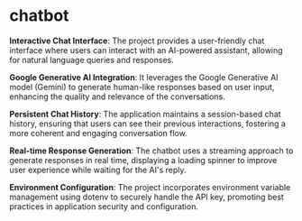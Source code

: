 # chatbot

**Interactive Chat Interface**: The project provides a user-friendly chat interface where users can interact with an AI-powered assistant, allowing for natural language queries and responses.

**Google Generative AI Integration**: It leverages the Google Generative AI model (Gemini) to generate human-like responses based on user input, enhancing the quality and relevance of the conversations.

**Persistent Chat History**: The application maintains a session-based chat history, ensuring that users can see their previous interactions, fostering a more coherent and engaging conversation flow.

**Real-time Response Generation**: The chatbot uses a streaming approach to generate responses in real time, displaying a loading spinner to improve user experience while waiting for the AI's reply.

**Environment Configuration**: The project incorporates environment variable management using dotenv to securely handle the API key, promoting best practices in application security and configuration.


